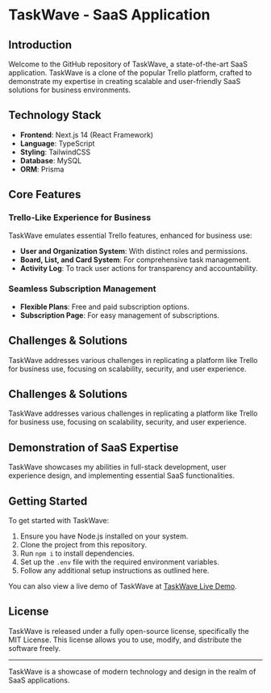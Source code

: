 
# TaskWave - SaaS Application

## Introduction

Welcome to the GitHub repository of TaskWave, a state-of-the-art SaaS application. TaskWave is a clone of the popular Trello platform, crafted to demonstrate my expertise in creating scalable and user-friendly SaaS solutions for business environments.

## Technology Stack

- **Frontend**: Next.js 14 (React Framework)
- **Language**: TypeScript
- **Styling**: TailwindCSS
- **Database**: MySQL
- **ORM**: Prisma

## Core Features

### Trello-Like Experience for Business

TaskWave emulates essential Trello features, enhanced for business use:

- **User and Organization System**: With distinct roles and permissions.
- **Board, List, and Card System**: For comprehensive task management.
- **Activity Log**: To track user actions for transparency and accountability.

### Seamless Subscription Management

- **Flexible Plans**: Free and paid subscription options.
- **Subscription Page**: For easy management of subscriptions.

## Challenges & Solutions

TaskWave addresses various challenges in replicating a platform like Trello for business use, focusing on scalability, security, and user experience.

## Challenges & Solutions

TaskWave addresses various challenges in replicating a platform like Trello for business use, focusing on scalability, security, and user experience.

## Demonstration of SaaS Expertise

TaskWave showcases my abilities in full-stack development, user experience design, and implementing essential SaaS functionalities.

## Getting Started

To get started with TaskWave:

1. Ensure you have Node.js installed on your system.
2. Clone the project from this repository.
3. Run `npm i` to install dependencies.
4. Set up the `.env` file with the required environment variables.
5. Follow any additional setup instructions as outlined here.

You can also view a live demo of TaskWave at [TaskWave Live Demo](https://taskwave.vercel.app/).

## License

TaskWave is released under a fully open-source license, specifically the MIT License. This license allows you to use, modify, and distribute the software freely.

---

TaskWave is a showcase of modern technology and design in the realm of SaaS applications.
